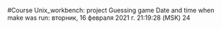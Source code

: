 #Course Unix_workbench: project Guessing game
Date and time when make was run: 
вторник, 16 февраля 2021 г. 21:19:28 (MSK)
24
